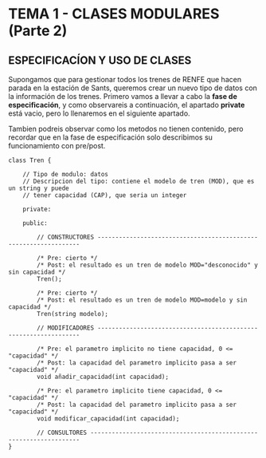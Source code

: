 # TEMA 1 - CLASES MODULARES (Parte 2)
## **ESPECIFICACÍON Y USO DE CLASES**

Supongamos que para gestionar todos los trenes de RENFE que hacen parada en la estación de Sants, queremos crear un nuevo tipo de datos con la información de los trenes. Primero vamos a llevar a cabo la **fase de especificación**, y como observareis a continuación, el apartado **private** está vacio, pero lo llenaremos en el siguiente apartado.

Tambien podreis observar como los metodos no tienen contenido, pero recordar que en la fase de especificación solo describimos su funcionamiento con pre/post.

```
class Tren {

    // Tipo de modulo: datos
    // Descripcion del tipo: contiene el modelo de tren (MOD), que es un string y puede
    // tener capacidad (CAP), que seria un integer

    private:

    public:

        // CONSTRUCTORES -----------------------------------------------------------------

        /* Pre: cierto */
        /* Post: el resultado es un tren de modelo MOD="desconocido" y sin capacidad */
        Tren();

        /* Pre: cierto */
        /* Post: el resultado es un tren de modelo MOD=modelo y sin capacidad */
        Tren(string modelo);

        // MODIFICADORES -----------------------------------------------------------------

        /* Pre: el parametro implicito no tiene capacidad, 0 <= "capacidad" */
        /* Post: la capacidad del parametro implicito pasa a ser "capacidad" */
        void añadir_capacidad(int capacidad);

        /* Pre: el parametro implicito tiene capacidad, 0 <= "capacidad" */
        /* Post: la capacidad del parametro implicito pasa a ser "capacidad" */
        void modificar_capacidad(int capacidad);

        // CONSULTORES -------------------------------------------------------------------
}

```